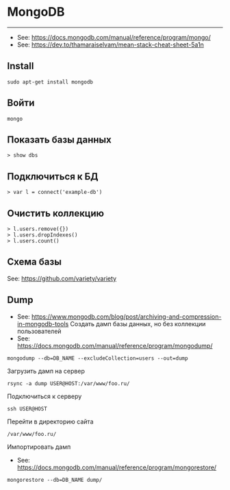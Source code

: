 # MongoDB

----

- See: https://docs.mongodb.com/manual/reference/program/mongo/
- See: https://dev.to/thamaraiselvam/mean-stack-cheat-sheet-5a1n

## Install
```shell
sudo apt-get install mongodb
```



## Войти
```shell
mongo
```


## Показать базы данных
```
> show dbs
```


## Подключиться к БД
```
> var l = connect('example-db')
```


## Очистить коллекцию
```
> l.users.remove({})
> l.users.dropIndexes()
> l.users.count()
```


## Схема базы
See: https://github.com/variety/variety


## Dump
- See: https://www.mongodb.com/blog/post/archiving-and-compression-in-mongodb-tools
Создать дамп базы данных, но без коллекции пользователей
- See: https://docs.mongodb.com/manual/reference/program/mongodump/
```shell
mongodump --db=DB_NAME --excludeCollection=users --out=dump
```

Загрузить дамп на сервер
```shell
rsync -a dump USER@HOST:/var/www/foo.ru/
```

Подключиться к серверу
```shell
ssh USER@HOST
```

Перейти в директорию сайта
```shell
/var/www/foo.ru/
```

Импортировать дамп
- See: https://docs.mongodb.com/manual/reference/program/mongorestore/
```shell
mongorestore --db=DB_NAME dump/
```

